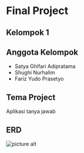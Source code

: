# Final Project



## Kelompok 1

## Anggota Kelompok

* Satya Ghifari Adipratama
* Shughi Nurhalim
* Fariz Yudo Prasetyo

## Tema Project

Aplikasi tanya jawab

## ERD

![picture alt](https://drive.google.com/uc?export=view&id=11uXie0mzjOBACSE-_13M2oE4O3gbHIGJ "Sanbercode Final project ERD")

